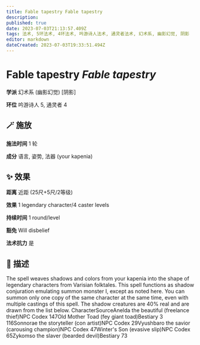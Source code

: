 ```yaml
---
title: Fable tapestry Fable tapestry
description: 
published: true
date: 2023-07-03T21:13:57.409Z
tags: 法术, 5环法术, 4环法术, 吟游诗人法术, 通灵者法术, 幻术系, 幽影幻觉, 阴影
editor: markdown
dateCreated: 2023-07-03T19:33:51.494Z
---
```


# **Fable tapestry** *Fable tapestry*

**学派** 幻术系 (幽影幻觉) \[阴影\] 

**环位** 吟游诗人 5, 通灵者 4

## 🪄 施放

**施法时间** 1 轮

**成分** 语言, 姿势, 法器 (your kapenia)

## ✨ 效果  

**距离** 近距 (25尺+5尺/2等级) 

**效果** 1 legendary character/4 caster levels 

**持续时间** 1 round/level 

**豁免** Will disbelief

**法术抗力** 是

## 📖 描述

The spell weaves shadows and colors from your kapenia into the shape of legendary characters from Varisian folktales.  This spell functions as shadow conjuration emulating summon monster I, except as noted here. You can summon only one copy of the same character at the same time, even with multiple castings of this spell. The shadow creatures are 40% real and are drawn from the list below.    CharacterSourceAnelda the beautiful (freelance thief)NPC Codex 147Old Mother Toad (fey giant toad)Bestiary 3 116Sonnorae the storyteller (con artist)NPC Codex 29Vyushbaro the savior (carousing champion)NPC Codex 47Winter's Son (evasive slip)NPC Codex 65Zykomso the slaver (bearded devil)Bestiary 73   
    